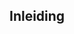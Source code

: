 <h2>Inleiding</h2>
    	<section id='doel-en-doelgroep' data-include='https://docs.geostandaarden.nl/bro/gen/doel-en-doelgroep.html'>
    	</section>
    	<section id='totstandkoming' data-include='https://docs.geostandaarden.nl/bro/gen/totstandkoming.html'>
    	</section>
    	<section id='beheer' data-include='https://docs.geostandaarden.nl/bro/gen/beheer.html'>
    	</section>
    	<section id='leeswijzer' data-include='/leeswijzer.md'>
    	</section>	

